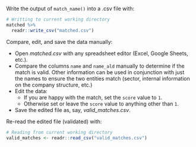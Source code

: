 Write the output of `match_name()` into a .csv file with:

```r
# Writting to current working directory
matched %>%
  readr::write_csv("matched.csv")
```

Compare, edit, and save the data manually:

* Open _matched.csv_ with any spreadsheet editor (Excel, Google Sheets, etc.).
* Compare the columns `name` and `name_ald` manually to determine if the match is valid. Other information can be used in conjunction with just the names to ensure the two entities match (sector, internal information on the company structure, etc.)
* Edit the data:
    * If you are happy with the match, set the `score` value to `1`.
    * Otherwise set or leave the `score` value to anything other than `1`.
* Save the edited file as, say, _valid_matches.csv_.

Re-read the edited file (validated) with:

```r
# Reading from current working directory
valid_matches <- readr::read_csv("valid_matches.csv")
```
